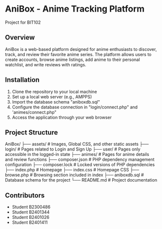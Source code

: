 # AniBox - Anime Tracking Platform
Project for BIT102

## Overview
AniBox is a web-based platform designed for anime enthusiasts to discover, track, and review their favorite anime series. The platform allows users to create accounts, browse anime listings, add anime to their personal watchlist, and write reviews with ratings.

## Installation
1. Clone the repository to your local machine
2. Set up a local web server (e.g., AMPPS)
3. Import the database schema "aniboxdb.sql"
4. Configure the database connection in "login/connect.php" and 'animes/connect.php"
5. Access the application through your web browser

## Project Structure
AniBox/
├── assets/              # Images, Global CSS, and other static assets
├── login/               # Pages related to Login and Sign Up
├── user/                # Pages only accessible in the logged-in state 
├── animes/              # Pages for anime details and review functions
├── composer.json        # PHP dependency management configuration
├── composer.lock        # Locked versions of PHP dependencies
├── index.php            # Homepage
├── index.css            # Homepage CSS
├── browse.php           # Browsing section included in index
├── aniboxdb.sql         # Database schema for the project
└── README.md            # Project documentation

## Contributors
- Student B2300486
- Student B2401344
- Student B2401026
- Student B2401411

